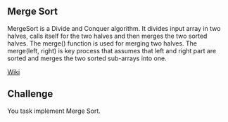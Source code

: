 ## Merge Sort

MergeSort is a Divide and Conquer algorithm. It divides input array in two halves, calls itself for the two halves and then merges the two sorted halves. The merge() function is used for merging two halves. The merge(left, right) is key process that assumes that left and right part are sorted and merges the two sorted sub-arrays into one.

[Wiki](https://en.wikipedia.org/wiki/Merge_sort)

## Challenge

You task implement Merge Sort.

